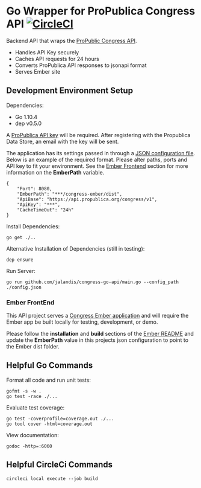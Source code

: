# Go Wrapper for ProPublica Congress API [![CircleCI](https://circleci.com/gh/jalandis/congress-go-api/tree/master.svg?style=svg)](https://circleci.com/gh/jalandis/congress-go-api/tree/master)

Backend API that wraps the [ProPublic Congress API](https://www.propublica.org/datastore/api/propublica-congress-api).

* Handles API Key securely
* Caches API requests for 24 hours
* Converts ProPublica API responses to jsonapi format
* Serves Ember site

## Development Environment Setup

Dependencies:
* Go 1.10.4
* dep v0.5.0

A [ProPublica API key](https://www.propublica.org/datastore/api/propublica-congress-api) will be required.  After registering with the Propublica Data Store, an email with the key will be sent.

The application has its settings passed in through a [JSON configuration file](https://github.com/jalandis/congress-go-api/blob/master/config_template.json).  Below is an example of the required format.  Please alter paths, ports and API key to fit your environment.  See the [Ember Frontend](#ember-frontend) section for more information on the **EmberPath** variable.

    {
        "Port": 8080,
        "EmberPath": "***/congress-ember/dist",
        "ApiBase": "https://api.propublica.org/congress/v1",
        "ApiKey": "***",
        "CacheTimeOut": "24h"
    }

Install Dependencies:

    go get ./..

Alternative Installation of Dependencies (still in testing):

    dep ensure

Run Server:

    go run github.com/jalandis/congress-go-api/main.go --config_path ./config.json

### Ember FrontEnd

This API project serves a [Congress Ember application](https://github.com/jalandis/congress-ember) and will require the Ember app be built locally for testing, development, or demo.

Please follow the **installation** and **build** sections of the [Ember README](https://github.com/jalandis/congress-ember/blob/master/README.md) and update the **EmberPath** value in this projects json configuration to point to the Ember dist folder.

## Helpful Go Commands

Format all code and run unit tests:

    gofmt -s -w .
    go test -race ./...

Evaluate test coverage:

    go test -coverprofile=coverage.out ./...
    go tool cover -html=coverage.out

View documentation:

    godoc -http=:6060

## Helpful CircleCi Commands

    circleci local execute --job build
